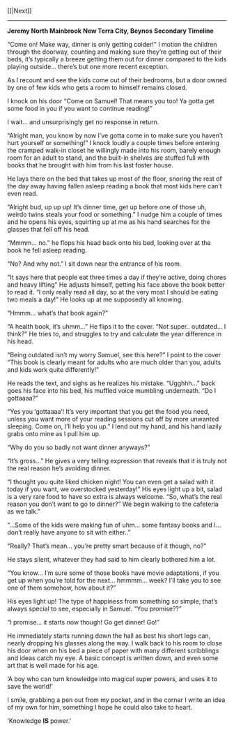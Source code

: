[[|Next]]

---
**Jeremy North Mainbrook**
**New Terra City, Beynos**
**Secondary Timeline**

“Come on! Make way, dinner is only getting colder!”
I motion the children through the doorway, counting and making sure they’re getting out of their beds, it’s typically a breeze getting them out for dinner compared to the kids playing outside… there’s but one more recent exception.

As I recount and see the kids come out of their bedrooms, but a door owned by one of few kids who gets a room to himself remains closed.

I knock on his door “Come on Samuel! That means you too! Ya gotta get some food in you if you want to continue reading!”

I wait… and unsurprisingly get no response in return.

“Alright man, you know by now I’ve gotta come in to make sure you haven’t hurt yourself or something!”
I knock loudly a couple times before entering the cramped walk-in closet he willingly made into his room, barely enough room for an adult to stand, and the built-in shelves are stuffed full with books that he brought with him from his last foster house.

He lays there on the bed that takes up most of the floor, snoring the rest of the day away having fallen asleep reading a book that most kids here can’t even read.

“Alright bud, up up up! It’s dinner time, get up before one of those uh, weirdo twins steals your food or something.”
I nudge him a couple of times and he opens his eyes, squirting up at me as his hand searches for the glasses that fell off his head.

“Mmmm… no.” he flops his head back onto his bed, looking over at the book he fell asleep reading.

“No? And why not.” I sit down near the entrance of his room.

“It says here that people eat three times a day if they’re active, doing chores and heavy lifting” He adjusts himself, getting his face above the book better to read it. “I only really read all day, so at the very most I should be eating two meals a day!” He looks up at me supposedly all knowing.

“Hmmm… what’s that book again?”

“A health book, it’s uhmm…” He flips it to the cover. “Not super.. outdated... I think?" He tries to, and struggles to try and calculate the year difference in his head.

“Being outdated isn’t my worry Samuel, see this here?” I point to the cover “This book is clearly meant for adults who are much older than you, adults and kids work quite differently!”

He reads the text, and sighs as he realizes his mistake. “Ugghhh…” back goes his face into his bed, his muffled voice mumbling underneath. “Do I gottaaaa?”

“Yes you ‘gottaaaa’! It’s very important that you get the food you need, unless you want more of your reading sessions cut off by more unwanted sleeping. Come on, I’ll help you up.” I lend out my hand, and his hand lazily grabs onto mine as I pull him up.

“Why do you so badly not want dinner anyways?”

“It’s gross…” He gives a very telling expression that reveals that it is truly not the real reason he’s avoiding dinner.

“I thought you quite liked chicken night! You can even get a salad with it today if you want, we overstocked yesterday!” His eyes light up a bit, salad is a very rare food to have so extra is always welcome.
“So, what’s the real reason you don’t want to go to dinner?” We begin walking to the cafeteria as we talk.”

“...Some of the kids were making fun of uhm… some fantasy books and I… don’t really have anyone to sit with either..”

“Really? That’s mean… you’re pretty smart because of it though, no?”

He stays silent, whatever they had said to him clearly bothered him a lot.

“You know… I’m sure some of those books have movie adaptations, if you get up when you’re told for the next… hmmmm… week? I’ll take you to see one of them somehow, how about it?”  
  
His eyes light up! The type of happiness from something so simple, that’s always special to see, especially in Samuel. “You promise??”

“I promise… it starts now though! Go get dinner! Go!”

He immediately starts running down the hall as best his short legs can, nearly dropping his glasses along the way. I walk back to his room to close his door when on his bed a piece of paper with many different scribblings and ideas catch my eye. A basic concept is written down, and even some art that is well made for his age.

‘A boy who can turn knowledge into magical super powers, and uses it to save the world!’

I smile, grabbing a pen out from my pocket, and in the corner I write an idea of my own for him, something I hope he could also take to heart.

‘Knowledge **IS** power.’